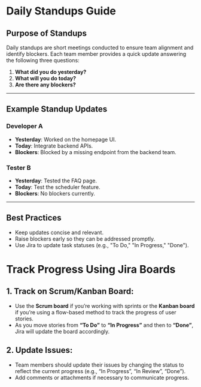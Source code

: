 #  Daily Standups Guide

## Purpose of Standups
Daily standups are short meetings conducted to ensure team alignment and identify blockers. Each team member provides a quick update answering the following three questions:

1. **What did you do yesterday?**  
2. **What will you do today?**  
3. **Are there any blockers?**  

---

## Example Standup Updates

### Developer A  
- **Yesterday**: Worked on the homepage UI.  
- **Today**: Integrate backend APIs.  
- **Blockers**: Blocked by a missing endpoint from the backend team.  

### Tester B  
- **Yesterday**: Tested the FAQ page.  
- **Today**: Test the scheduler feature.  
- **Blockers**: No blockers currently.  

---

## Best Practices
- Keep updates concise and relevant.  
- Raise blockers early so they can be addressed promptly.  
- Use Jira to update task statuses (e.g., "To Do," "In Progress," "Done").  


# Track Progress Using Jira Boards

## 1. Track on Scrum/Kanban Board:
- Use the **Scrum board** if you’re working with sprints or the **Kanban board** if you’re using a flow-based method to track the progress of user stories.
- As you move stories from **“To Do”** to **“In Progress”** and then to **“Done”**, Jira will update the board accordingly.

## 2. Update Issues:
- Team members should update their issues by changing the status to reflect the current progress (e.g., “In Progress”, “In Review”, “Done”).
- Add comments or attachments if necessary to communicate progress.
